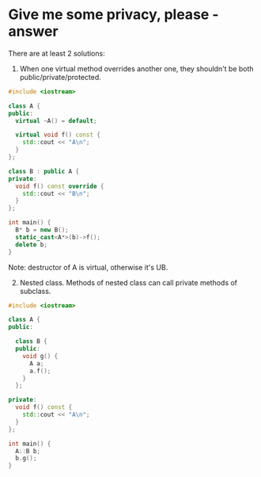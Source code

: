 # Give me some privacy, please - answer

There are at least 2 solutions:

1. When one virtual method overrides another one, they shouldn't be both public/private/protected.

```c++
#include <iostream>

class A {
public:
  virtual ~A() = default;

  virtual void f() const {
    std::cout << "A\n";
  }
};

class B : public A {
private:
  void f() const override {
    std::cout << "B\n";
  }
};

int main() {
  B* b = new B();
  static_cast<A*>(b)->f();
  delete b;
}
```

Note: destructor of A is virtual, otherwise it's UB.

2. Nested class. Methods of nested class can call private methods of subclass.

```c++
#include <iostream>

class A {
public:

  class B {
  public:
    void g() {
      A a;
      a.f();
    }
  };

private:
  void f() const {
    std::cout << "A\n";
  }
};

int main() {
  A::B b;
  b.g();
}
```
